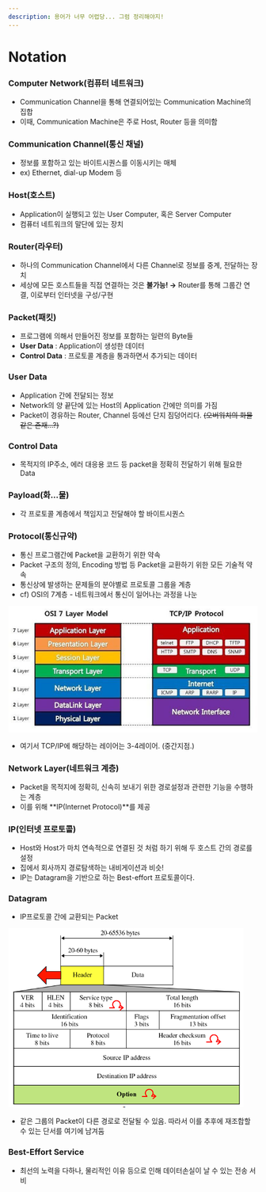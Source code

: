 ```yaml
---
description: 용어가 너무 어렵당... 그럼 정리해야지!
---
```


# Notation

### Computer Network\(컴퓨터 네트워크\)

* Communication Channel을 통해 연결되어있는 Communication Machine의 집합
* 이때, Communication Machine은 주로 Host, Router 등을 의미함

### Communication Channel\(통신 채널\)

* 정보를 포함하고 있는 바이트시퀀스를 이동시키는 매체
* ex\) Ethernet, dial-up Modem 등

### Host\(호스트\)

* Application이 실행되고 있는 User Computer, 혹은 Server Computer
* 컴퓨터 네트워크의 말단에 있는 장치 

### Router\(라우터\)

* 하나의 Communication Channel에서 다른 Channel로 정보를 중계, 전달하는 장치
* 세상에 모든 호스트들을 직접 연결하는 것은 **불가능! →** Router를 통해 그룹간 연결, 이로부터 인터넷을 구성/구현 

### Packet\(패킷\)

* 프로그램에 의해서 만들어진 정보를 포함하는 일련의 Byte들
* **User Data** : Application이 생성한 데이터
* **Control Data** : 프로토콜 계층을 통과하면서 추가되는 데이터 

### User Data

* Application 간에 전달되는 정보
* Network의 양 끝단에 있는 Host의 Application 간에만 의미를 가짐
* Packet이 경유하는 Router, Channel 등에선 단지 짐덩어리다. ~~\(오버워치의 화물같은 존재...?\)~~

### Control Data

* 목적지의 IP주소, 에러 대응용 코드 등 packet을 정확히 전달하기 위해 필요한 Data

### Payload\(화...물\)

* 각 프로토콜 계층에서 책임지고 전달해야 할 바이트시퀀스 

### Protocol\(통신규약\)

* 통신 프로그램간에 Packet을 교환하기 위한 약속
* Packet 구조의 정의, Encoding 방법 등 Packet을 교환하기 위한 모든 기술적 약속
* 통신상에 발생하는 문제들의 분야별로 프로토콜 그룹을 계층
* cf\) OSI의 7계층 - 네트워크에서 통신이 일어나는 과정을 나눈 

![](../../.gitbook/assets/image%20%283%29.png)

* 여기서 TCP/IP에 해당하는 레이어는 3-4레이어. \(중간지점.\) 

### Network Layer\(네트워크 계층\)

* Packet을 목적지에 정확히, 신속히 보내기 위한 경로설정과 관련한 기능을 수행하는 계층
* 이를 위해 **IP\(Internet Protocol\)**를 제공

### IP\(인터넷 프로토콜\)

* Host와 Host가 마치 연속적으로 연결된 것 처럼 하기 위해 두 호스트 간의 경로를 설정
* 집에서 회사까지 경로탐색하는 내비게이션과 비슷!
* IP는 Datagram을 기반으로 하는 Best-effort 프로토콜이다.

### Datagram

* IP프로토콜 간에 교환되는 Packet

![](../../.gitbook/assets/image%20%282%29.png)

* 같은 그룹의 Packet이 다른 경로로 전달될 수 있음. 따라서 이를 추후에 재조합할 수 있는 단서를 여기에 남겨둠

### Best-Effort Service

* 최선의 노력을 다하나, 물리적인 이유 등으로 인해 데이터손실이 날 수 있는 전송 서비

